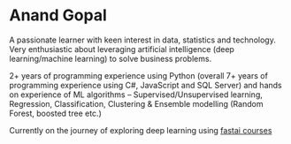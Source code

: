 # Anand Gopal

A passionate learner with keen interest in data, statistics and technology. Very enthusiastic about leveraging artificial intelligence (deep learning/machine learning) to solve business problems.

2+ years of programming experience using Python (overall 7+ years of programming experience using C#, JavaScript and SQL Server) and hands on experience of ML algorithms – Supervised/Unsupervised learning, Regression, Classification, Clustering & Ensemble modelling (Random Forest, boosted tree etc.)

Currently on the journey of exploring deep learning using [fastai courses](https://www.fast.ai)


